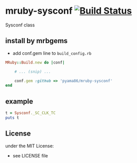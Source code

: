 # mruby-sysconf   [![Build Status](https://travis-ci.org/pyama86/mruby-sysconf.svg?branch=master)](https://travis-ci.org/pyama86/mruby-sysconf)
Sysconf class
## install by mrbgems
- add conf.gem line to `build_config.rb`

```ruby
MRuby::Build.new do |conf|

    # ... (snip) ...

    conf.gem :github => 'pyama86/mruby-sysconf'
end
```
## example
```ruby
t = Sysconf._SC_CLK_TC
puts t
```

## License
under the MIT License:
- see LICENSE file
